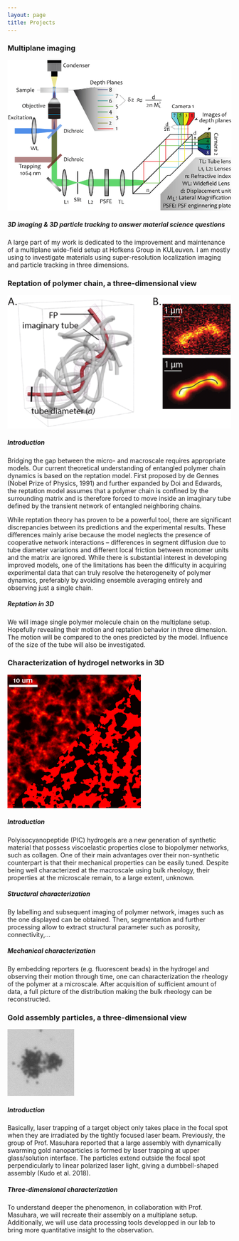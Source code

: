```yaml
---
layout: page
title: Projects
--- 
```

<section id = "project">
	<section id = "Setup">
		<div class ="divider"></div>
		<div class = "container">
			<div id = "imaging">
				<div class="heading">
						<h3>Multiplane imaging</h3>
				</div>
				<img src="images/Setup.gif" alt ="Multiplane setup schematic">
				<h5> 3D imaging & 3D particle tracking to answer material science questions</h5>
				<p>A large part of my work is dedicated to the improvement and maintenance of a multiplane wide-field setup at Hofkens Group in KULeuven. I am mostly using to investigate materials using super-resolution localization imaging and particle tracking in three dimensions. </p>
			</div>
		</div>
	</section>
	<section id = "Reptation">
		<div class ="divider"></div>
		<div class = "container">
			<div id = "imaging">
				<div class="heading">
						<h3>Reptation of polymer chain, a three-dimensional view </h3>
				</div>
				<img src="images/Reptation.gif" alt ="Reptation principle enlightened by single-molecule microscopy.">
				<h5 > Introduction </h5>
				<p>Bridging the gap between the micro- and macroscale requires appropriate models. Our current theoretical understanding of entangled polymer chain dynamics is based on the reptation model. First proposed by de Gennes (Nobel Prize of Physics, 1991) and further expanded by Doi and Edwards, the reptation model assumes that a polymer chain is confined by the surrounding matrix and is therefore forced to move inside an imaginary tube defined by the transient network of entangled neighboring chains.</p>
				<p>While reptation theory has proven to be a powerful tool, there are significant discrepancies between its predictions and the experimental results. These differences mainly arise because the model neglects the presence of cooperative network interactions – differences in segment diffusion due to tube diameter variations and different local friction between monomer units and the matrix are ignored. While there is substantial interest in developing improved models, one of the limitations has been the difficulty in acquiring experimental data that can truly resolve the heterogeneity of polymer dynamics, preferably by avoiding ensemble averaging entirely and observing just a single chain.</p>
				<h5 > Reptation in 3D </h5>
				<p>We will image single polymer molecule chain on the multiplane setup. Hopefully revealing their motion and reptation behavior in three dimension. The motion will be compared to the ones predicted by the model. Influence of the size of the tube will also be investigated.</p>
			</div>
		</div>
	</section>
	<section id = "PICNetwork">
		<div class ="divider"></div>
		<div class = "container">
			<div id = "imaging">
				<div class="heading">
						<h3>Characterization of hydrogel networks in 3D</h3>
				</div>
				<img src="images/Segmentation.gif" alt ="Labeled Polyisocyanopeptide network imaged by confocal microscopy">
				<h5> Introduction </h5>
				<p>Polyisocyanopeptide (PIC) hydrogels are a new generation of synthetic material that possess viscoelastic properties close to biopolymer networks, such as collagen. One of their main advantages over their non-synthetic counterpart is that their mechanical properties can be easily tuned. Despite being well characterized at the macroscale using bulk rheology, their properties at the microscale remain, to a large extent, unknown.</p>
				<h5 > Structural characterization</h5>
				<p> By labelling and subsequent imaging of polymer network, images such as the one displayed can be obtained. Then, segmentation and further processing allow to extract structural parameter such as porosity, connectivity,...
				 </p>
				<h5 > Mechanical characterization</h5>
				<p>By embedding reporters (e.g. fluorescent beads) in the hydrogel and observing their motion through time, one can characterization the rheology of the polymer at a microscale. After acquisition of sufficient amount of data, a full picture of the distribution making the bulk rheology can be reconstructed. </p>
			</div>
		</div>
	</section>
	<section id = "Gold">
		<div class ="divider"></div>
		<div class = "container">
			<div id = "imaging">
				<div class="heading">
						<h3>Gold assembly particles, a three-dimensional view</h3>
				</div>
				<img src="images/Gold.gif" alt ="Gold beads trapped at the water-glass interface">
				<h5> Introduction </h5>
				<p>Basically, laser trapping of a target object only takes place in the focal spot when they are irradiated by the tightly focused laser beam. Previously, the group of Prof. Masuhara reported that a large assembly with dynamically swarming gold nanoparticles is formed by laser trapping at upper glass/solution interface. The particles extend outside the focal spot perpendicularly to linear polarized laser light, giving a dumbbell-shaped assembly (Kudo et al. 2018). </p>
				<h5 > Three-dimensional characterization</h5>
				<p> To understand deeper the phenomenon, in collaboration with Prof. Masuhara, we will recreate their assembly on a multiplane setup. Additionally, we will use data processing tools developped in our lab to bring more quantitative insight to the observation.
				 </p>
			</div>
		</div>
	</section>
</section>